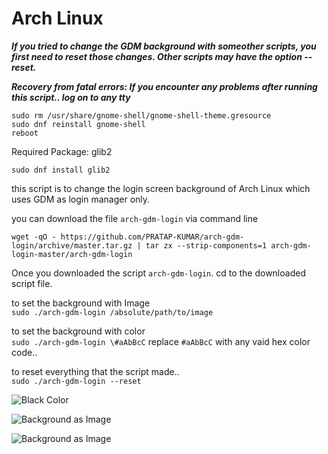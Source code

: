 # Arch Linux

_**If you tried to change the GDM background with someother scripts, you first need to reset those changes. Other scripts may have the option --reset.**_

_**Recovery from fatal errors: If you encounter any problems after running this script..
log on to any tty**_
````
sudo rm /usr/share/gnome-shell/gnome-shell-theme.gresource
sudo dnf reinstall gnome-shell
reboot
````

Required Package: glib2
```
sudo dnf install glib2
````

this script is to change the login screen background of Arch Linux which uses GDM as login manager only.

you can download the file `arch-gdm-login` via command line

    wget -qO - https://github.com/PRATAP-KUMAR/arch-gdm-login/archive/master.tar.gz | tar zx --strip-components=1 arch-gdm-login-master/arch-gdm-login

Once you downloaded the script `arch-gdm-login`. cd to the downloaded script file.

to set the background with Image  
`sudo ./arch-gdm-login /absolute/path/to/image`

to set the background with color  
`sudo ./arch-gdm-login \#aAbBcC` replace `#aAbBcC` with any vaid hex color code..

to reset everything that the script made..  
`sudo ./arch-gdm-login --reset`

![Black Color](https://i.imgur.com/075xQ38.png)

![Background as Image](https://i.imgur.com/DfsLbvk.png)

![Background as Image](https://i.imgur.com/RQz9V2d.png)
